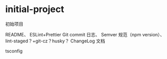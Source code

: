 # initial-project

初始项目

README、
ESLint+Prettier
Git commit 日志、 Semver 规范（npm version）、
lint-staged？+git-cz？husky？
ChangeLog 文档

tsconfig
